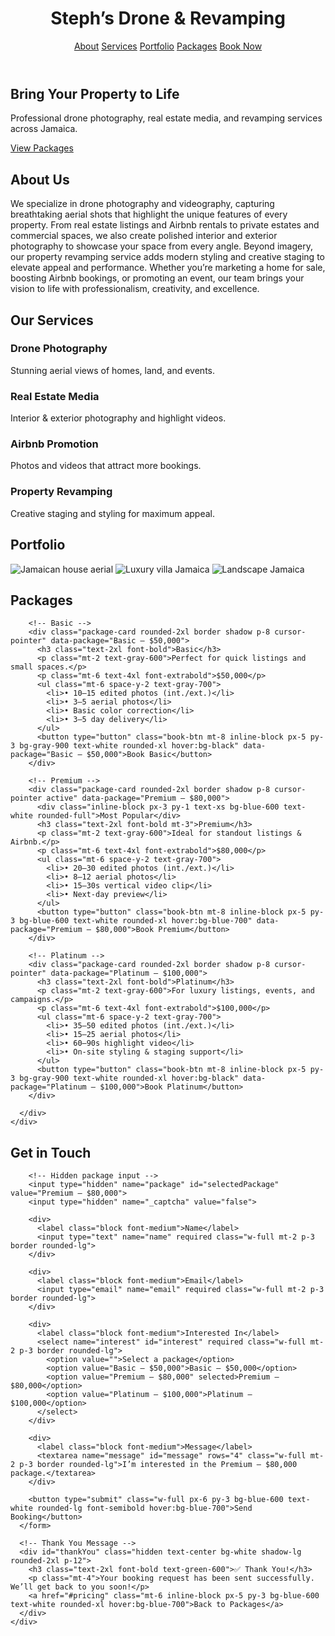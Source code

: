 <!DOCTYPE html>
<html lang="en">
<head>
  <meta charset="UTF-8">
  <meta name="viewport" content="width=device-width, initial-scale=1.0">
  <title>Steph’s Drone & Revamping Services</title>
  <link href="https://cdn.jsdelivr.net/npm/tailwindcss@2.2.19/dist/tailwind.min.css" rel="stylesheet">
  <style>
    .active {
      border: 2px solid #2563eb;
      box-shadow: 0 0 12px rgba(37,99,235,0.6);
    }
  </style>
</head>
<body class="bg-gray-50 text-gray-900">

  <!-- Header -->
  <header class="py-6 bg-white shadow fixed w-full top-0 z-50">
    <div class="max-w-7xl mx-auto flex justify-between items-center px-6">
      <h1 class="text-2xl font-bold">Steph’s Drone & Revamping</h1>
      <nav class="space-x-6">
        <a href="#about" class="hover:text-blue-600">About</a>
        <a href="#services" class="hover:text-blue-600">Services</a>
        <a href="#portfolio" class="hover:text-blue-600">Portfolio</a>
        <a href="#pricing" class="hover:text-blue-600">Packages</a>
        <a href="#contact" class="px-4 py-2 bg-blue-600 text-white rounded-lg hover:bg-blue-700">Book Now</a>
      </nav>
    </div>
  </header>

  <!-- Hero -->
  <section class="pt-32 pb-20 px-6 text-center bg-gradient-to-r from-blue-500 to-indigo-600 text-white">
    <h2 class="text-4xl md:text-5xl font-bold">Bring Your Property to Life</h2>
    <p class="mt-4 text-lg">Professional drone photography, real estate media, and revamping services across Jamaica.</p>
    <a href="#pricing" class="mt-8 inline-block px-6 py-3 bg-white text-blue-600 font-semibold rounded-xl hover:bg-gray-100">View Packages</a>
  </section>

  <!-- About -->
  <section id="about" class="py-20 px-6 bg-white">
    <div class="max-w-5xl mx-auto text-center">
      <h2 class="text-3xl md:text-4xl font-bold mb-6">About Us</h2>
      <p class="text-lg text-gray-700 leading-relaxed">
        We specialize in drone photography and videography, capturing breathtaking aerial shots that highlight the unique features of every property. From real estate listings and Airbnb rentals to private estates and commercial spaces, we also create polished interior and exterior photography to showcase your space from every angle. Beyond imagery, our property revamping service adds modern styling and creative staging to elevate appeal and performance. Whether you’re marketing a home for sale, boosting Airbnb bookings, or promoting an event, our team brings your vision to life with professionalism, creativity, and excellence.
      </p>
    </div>
  </section>

  <!-- Services -->
  <section id="services" class="py-20 px-6 bg-gray-100">
    <div class="max-w-7xl mx-auto text-center">
      <h2 class="text-3xl md:text-4xl font-bold mb-12">Our Services</h2>
      <div class="grid md:grid-cols-4 gap-8">
        <div class="bg-white p-6 shadow rounded-xl">
          <h3 class="text-xl font-semibold mb-2">Drone Photography</h3>
          <p class="text-gray-600">Stunning aerial views of homes, land, and events.</p>
        </div>
        <div class="bg-white p-6 shadow rounded-xl">
          <h3 class="text-xl font-semibold mb-2">Real Estate Media</h3>
          <p class="text-gray-600">Interior & exterior photography and highlight videos.</p>
        </div>
        <div class="bg-white p-6 shadow rounded-xl">
          <h3 class="text-xl font-semibold mb-2">Airbnb Promotion</h3>
          <p class="text-gray-600">Photos and videos that attract more bookings.</p>
        </div>
        <div class="bg-white p-6 shadow rounded-xl">
          <h3 class="text-xl font-semibold mb-2">Property Revamping</h3>
          <p class="text-gray-600">Creative staging and styling for maximum appeal.</p>
        </div>
      </div>
    </div>
  </section>

  <!-- Portfolio -->
  <section id="portfolio" class="py-20 px-6 bg-white">
    <div class="max-w-7xl mx-auto text-center">
      <h2 class="text-3xl md:text-4xl font-bold mb-12">Portfolio</h2>
      <div class="grid md:grid-cols-3 gap-6">
        <img src="https://images.unsplash.com/photo-1505691938895-1758d7feb511?ixlib=rb-4.0.3&auto=format&fit=crop&w=900&q=80" class="rounded-xl shadow" alt="Jamaican house aerial">
        <img src="https://images.unsplash.com/photo-1523217582562-09d0def993a6?ixlib=rb-4.0.3&auto=format&fit=crop&w=900&q=80" class="rounded-xl shadow" alt="Luxury villa Jamaica">
        <img src="https://images.unsplash.com/photo-1505691938895-1758d7feb511?ixlib=rb-4.0.3&auto=format&fit=crop&w=900&q=80" class="rounded-xl shadow" alt="Landscape Jamaica">
      </div>
    </div>
  </section>

  <!-- Pricing -->
  <section id="pricing" class="py-20 px-6 bg-gray-50">
    <div class="max-w-7xl mx-auto">
      <h2 class="text-3xl md:text-4xl font-bold text-center mb-12">Packages</h2>
      <div class="grid md:grid-cols-3 gap-6">

        <!-- Basic -->
        <div class="package-card rounded-2xl border shadow p-8 cursor-pointer" data-package="Basic — $50,000">
          <h3 class="text-2xl font-bold">Basic</h3>
          <p class="mt-2 text-gray-600">Perfect for quick listings and small spaces.</p>
          <p class="mt-6 text-4xl font-extrabold">$50,000</p>
          <ul class="mt-6 space-y-2 text-gray-700">
            <li>• 10–15 edited photos (int./ext.)</li>
            <li>• 3–5 aerial photos</li>
            <li>• Basic color correction</li>
            <li>• 3–5 day delivery</li>
          </ul>
          <button type="button" class="book-btn mt-8 inline-block px-5 py-3 bg-gray-900 text-white rounded-xl hover:bg-black" data-package="Basic — $50,000">Book Basic</button>
        </div>

        <!-- Premium -->
        <div class="package-card rounded-2xl border shadow p-8 cursor-pointer active" data-package="Premium — $80,000">
          <div class="inline-block px-3 py-1 text-xs bg-blue-600 text-white rounded-full">Most Popular</div>
          <h3 class="text-2xl font-bold mt-3">Premium</h3>
          <p class="mt-2 text-gray-600">Ideal for standout listings & Airbnb.</p>
          <p class="mt-6 text-4xl font-extrabold">$80,000</p>
          <ul class="mt-6 space-y-2 text-gray-700">
            <li>• 20–30 edited photos (int./ext.)</li>
            <li>• 8–12 aerial photos</li>
            <li>• 15–30s vertical video clip</li>
            <li>• Next-day preview</li>
          </ul>
          <button type="button" class="book-btn mt-8 inline-block px-5 py-3 bg-blue-600 text-white rounded-xl hover:bg-blue-700" data-package="Premium — $80,000">Book Premium</button>
        </div>

        <!-- Platinum -->
        <div class="package-card rounded-2xl border shadow p-8 cursor-pointer" data-package="Platinum — $100,000">
          <h3 class="text-2xl font-bold">Platinum</h3>
          <p class="mt-2 text-gray-600">For luxury listings, events, and campaigns.</p>
          <p class="mt-6 text-4xl font-extrabold">$100,000</p>
          <ul class="mt-6 space-y-2 text-gray-700">
            <li>• 35–50 edited photos (int./ext.)</li>
            <li>• 15–25 aerial photos</li>
            <li>• 60–90s highlight video</li>
            <li>• On-site styling & staging support</li>
          </ul>
          <button type="button" class="book-btn mt-8 inline-block px-5 py-3 bg-gray-900 text-white rounded-xl hover:bg-black" data-package="Platinum — $100,000">Book Platinum</button>
        </div>

      </div>
    </div>
  </section>

  <!-- Contact -->
  <section id="contact" class="py-20 px-6 bg-gray-100">
    <div class="max-w-3xl mx-auto">
      <h2 class="text-3xl md:text-4xl font-bold text-center mb-8">Get in Touch</h2>
      <form id="bookingForm" action="https://formsubmit.co/stephsdronerevampingservices@gmail.com" method="POST" class="bg-white shadow-lg rounded-2xl p-8 space-y-6">
        
        <!-- Hidden package input -->
        <input type="hidden" name="package" id="selectedPackage" value="Premium — $80,000">
        <input type="hidden" name="_captcha" value="false">

        <div>
          <label class="block font-medium">Name</label>
          <input type="text" name="name" required class="w-full mt-2 p-3 border rounded-lg">
        </div>

        <div>
          <label class="block font-medium">Email</label>
          <input type="email" name="email" required class="w-full mt-2 p-3 border rounded-lg">
        </div>

        <div>
          <label class="block font-medium">Interested In</label>
          <select name="interest" id="interest" required class="w-full mt-2 p-3 border rounded-lg">
            <option value="">Select a package</option>
            <option value="Basic — $50,000">Basic — $50,000</option>
            <option value="Premium — $80,000" selected>Premium — $80,000</option>
            <option value="Platinum — $100,000">Platinum — $100,000</option>
          </select>
        </div>

        <div>
          <label class="block font-medium">Message</label>
          <textarea name="message" id="message" rows="4" class="w-full mt-2 p-3 border rounded-lg">I’m interested in the Premium — $80,000 package.</textarea>
        </div>

        <button type="submit" class="w-full px-6 py-3 bg-blue-600 text-white rounded-lg font-semibold hover:bg-blue-700">Send Booking</button>
      </form>

      <!-- Thank You Message -->
      <div id="thankYou" class="hidden text-center bg-white shadow-lg rounded-2xl p-12">
        <h3 class="text-2xl font-bold text-green-600">✅ Thank You!</h3>
        <p class="mt-4">Your booking request has been sent successfully. We’ll get back to you soon!</p>
        <a href="#pricing" class="mt-6 inline-block px-5 py-3 bg-blue-600 text-white rounded-xl hover:bg-blue-700">Back to Packages</a>
      </div>
    </div>
  </section>

  <!-- Script -->
  <script>
    document.addEventListener('DOMContentLoaded', () => {
      const packageCards = document.querySelectorAll('.package-card');
      const packageInput = document.querySelector('#selectedPackage');
      const interestDropdown = document.querySelector('#interest');
      const messageBox = document.querySelector('#message');
      const bookButtons = document.querySelectorAll('.book-btn');
      const form = document.querySelector('#bookingForm');
      const thankYou = document.querySelector('#thankYou');

      function selectPackage(selected) {
        // highlight
        packageCards.forEach(c => {
          c.classList.remove('active');
          if (c.dataset.package === selected) c.classList.add('active');
        });

        // set values
        packageInput.value = selected;
        interestDropdown.value = selected;
        messageBox.value = `I’m interested in the ${selected} package.`;

        // scroll to form
        document.querySelector('#contact').scrollIntoView({behavior: "smooth"});
      }

      packageCards.forEach(card => {
        card.addEventListener('click', () => selectPackage(card.dataset.package));
      });

      bookButtons.forEach(btn => {
        btn.addEventListener('click', () => selectPackage(btn.dataset.package));
      });

      // Show thank you message after submission
      form.addEventListener('submit', function(e) {
        e.preventDefault();
        const data = new FormData(form);
        fetch(form.action, { method: 'POST', body: data })
          .then(() => {
            form.classList.add('hidden');
            thankYou.classList.remove('hidden');
          })
          .catch(err => alert("Something went wrong. Please try again."));
      });
    });
  </script>

</body>
</html>
